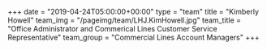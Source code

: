 +++
date = "2019-04-24T05:00:00+00:00"
type = "team"
title = "Kimberly Howell"
team_img = "/pageimg/team/LHJ.KimHowell.jpg"
team_title = "Office Administrator and Commerical Lines Customer Service Representative"
team_group = "Commercial Lines Account Managers"
+++